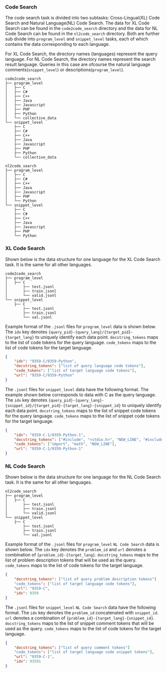 
### Code Search

The code search task is divided into two subtasks: Cross-Lingual(XL) Code Search and Natural Language(NL) Code Search. The data for XL Code Search can be found in the ```code2code_search``` directory and the data for NL Code Search can be found in the ```nl2code_search``` directory. Both are further sub divide into ```program_level``` and ```snippet_level``` tasks, each of which contains the data corresponding to each language.

For XL Code Search, the directory names (languages) represent the query language. For NL Code Search, the directory names represent the search result language. Queries in this case are ofcourse the natural language comments(```snippet_level```) or descriptions(```program_level```).

```
code2code_search
├── program_level
│   ├── C
│   ├── C#
│   ├── C++
│   ├── Java
│   ├── Javascript
│   ├── PHP
│   ├── Python
│   └── collective_data
└── snippet_level
    ├── C
    ├── C#
    ├── C++
    ├── Java
    ├── Javascript
    ├── PHP
    ├── Python
    └── collective_data
    
nl2code_search
├── program_level
│   ├── C
│   ├── C#
│   ├── C++
│   ├── Java
│   ├── Javascript
│   ├── PHP
│   └── Python
└── snippet_level
    ├── C
    ├── C#
    ├── C++
    ├── Java
    ├── Javascript
    ├── PHP
    └── Python
```
### XL Code Search
Shown below is the data structure for one language for the XL Code Search task. It is the same for all other languages.
```
code2code_search
├── program_level
│   ├── C
│       ├── test.jsonl
│       ├── train.jsonl
│       └── valid.jsonl
└── snippet_level
    ├── C
        ├── test.jsonl
        ├── train.jsonl
        └── val.jsonl
```

Example format of the ```.jsonl``` files for ```program_level``` data is shown below. The ```idx``` key denotes ```{query_pid}-{query_lang}/{target_pid}-{target_lang}``` to uniquely identify each data point. ```docstring_tokens``` maps to the list of code tokens for the query language. ```code_tokens``` maps to the list of code tokens for the target language. 
```json
{
    "idx": "9359-C/9359-Python", 
    "docstring_tokens": ["list of query language code tokens"], 
    "code_tokens": ["list of target language code tokens"],
    "url": "9359-C/9359-Python"
}
```

The ```.jsonl``` files for ```snippet_level``` data have the following format. The example shown below corresponds to data with C as the query language.
The ```idx``` key denotes ```{query_pid}-{query_lang}-{snippet_id}/{target_pid}-{target_lang}-{snippet_id}``` to uniquely identify each data point. ```docstring_tokens``` maps to the list of snippet code tokens for the query language. ```code_tokens``` maps to the list of snippet code tokens for the target language. 
```json
{
    "idx": "9359-C-1/9359-Python-1",
    "docstring_tokens": ["#include", "<stdio.h>", "NEW_LINE", "#include", "<math.h>"],
    "code_tokens": ["import", "math", "NEW_LINE"],
    "url": "9359-C-1/9359-Python-1"
}
```
### NL Code Search
Shown below is the data structure for one language for the NL Code Search task. It is the same for all other languages.
```
nl2code_search
├── program_level
│   ├── C
│       ├── test.jsonl
│       ├── train.jsonl
│       └── valid.jsonl
└── snippet_level
    ├── C
        ├── test.jsonl
        ├── train.jsonl
        └── val.jsonl
```

Example format of the ```.jsonl``` files for ```program_level``` ```NL Code Search``` data is shown below. The ```idx``` key denotes the ```problem_id``` and ```url``` denotes a combination of ```{problem_id}-{target_lang}```. ```docstring_tokens``` maps to the list of problem description tokens that will be used as the query. ```code_tokens``` maps to the list of code tokens for the target language. 

```json
{
    "docstring_tokens": ["list of query problem description tokens"]
    "code_tokens": ["list of target language code tokens"],
    "url": "9359-C",
    "idx": 9359
}
```

The ```.jsonl``` files for ```snippet_level``` ```NL Code Search``` data have the following format. The ```idx``` key denotes the ```problem_id``` concatenated with ```snippet_id```. ```url``` denotes a combination of ```{problem_id}-{target_lang}-{snippet_id}```. ```docstring_tokens``` maps to the list of snippet comment tokens that will be used as the query. ```code_tokens``` maps to the list of code tokens for the target language. 

```json
{
    "docstring_tokens": ["list of query comment tokens"]
    "code_tokens": ["list of target language code snippet tokens"],
    "url": "9359-C-1",
    "idx": 93591
}
```
